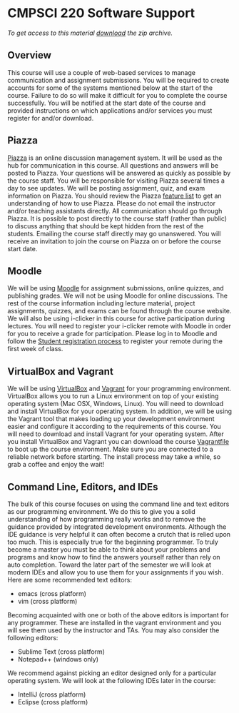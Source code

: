 # CMPSCI 220 Software Support

*To get access to this material [download][zip] the zip archive.*

[zip]: https://github.com/umass-cs-220/software/archive/master.zip


## Overview

This course will use a couple of web-based services to manage communication
and assignment submissions. You will be required to create accounts for some of
the systems mentioned below at the start of the course. Failure to do so will
make it difficult for you to complete the course successfully. You will be
notified at the start date of the course and provided instructions on which
applications and/or services you must register for and/or download.

## Piazza

[Piazza][piazza] is an online discussion management system. It will be used as
the hub for communication in this course. All questions and answers will be
posted to Piazza. Your questions will be answered as quickly as possible by
the course staff. You will be responsible for visiting Piazza several times a
day to see updates. We will be posting assignment, quiz, and exam information
on Piazza. You should review the Piazza [feature list][piazza-features] to get
an understanding of how to use Piazza. Please do not email the instructor
and/or teaching assistants directly. All communication should go through
Piazza. It is possible to post directly to the course staff (rather than
public) to discuss anything that should be kept hidden from the rest of the
students. Emailing the course staff directly may go unanswered. You will
receive an invitation to join the course on Piazza on or before the course
start date.

## Moodle

We will be using [Moodle][moodle] for assignment submissions, online quizzes,
and publishing grades. We will not be using Moodle for online discussions. The
rest of the course information including lecture material, project
assignments, quizzes, and exams can be found through the course website. We will
also be using i-clicker in this course for active participation during lectures.
You will need to register your i-clicker remote with Moodle in order for you to
receive a grade for participation. Please log in to Moodle and follow the
[Student registration process][iclicker] to register your remote during the 
first week of class.

## VirtualBox and Vagrant

We will be using [VirtualBox][vbox] and [Vagrant][vagrant] for your
programming environment.  VirtualBox allows you to run a Linux
environment on top of your existing operating system (Mac OSX,
Windows, Linux). You will need to download and install VirtualBox for
your operating system. In addition, we will be using the Vagrant tool
that makes loading up your development environment easier and
configure it according to the requirements of this course. You will
need to download and install Vagrant for your operating system. After
you install VirtualBox and Vagrant you can download the course
[Vagrantfile][vagrant-file] to boot up the course environment. Make
sure you are connected to a reliable network before starting. The
install process may take a while, so grab a coffee and enjoy the wait!

## Command Line, Editors, and IDEs

The bulk of this course focuses on using the command line and text
editors as our programming environment. We do this to give you a solid
understanding of how programming really works and to remove the
guidance provided by integrated development environments. Although the
IDE guidance is very helpful it can often become a crutch that is
relied upon too much. This is especially true for the beginning
programmer. To truly become a master you must be able to think about
your problems and programs and know how to find the answers yourself
rather than rely on auto completion. Toward the later part of the
semester we will look at modern IDEs and allow you to use them for
your assignments if you wish. Here are some recommended text editors:

* emacs (cross platform)
* vim (cross platform)

Becoming acquainted with one or both of the above editors is important
for any programmer. These are installed in the vagrant environment and
you will see them used by the instructor and TAs. You may also
consider the following editors:

* Sublime Text (cross platform)
* Notepad++ (windows only)

We recommend against picking an editor designed only for a particular
operating system. We will look at the following IDEs later in the
course:

* IntelliJ (cross platform)
* Eclipse (cross platform)

[vbox]: https://www.virtualbox.org
[vagrant]: https://www.vagrantup.com
[vagrant-file]: Vagrantfile
[moodle]: http://moodle.umass.edu
[piazza]: https://piazza.com
[piazza-features]: https://piazza.com/product/features
[git-scm]: http://git-scm.com
[github-site]: https://github.com
[iclicker]: https://www.oit.umass.edu/sites/oit.umass.edu/files/2012/08/02/iclicker_Student%20Registration_120731jc-1_0.pdf

